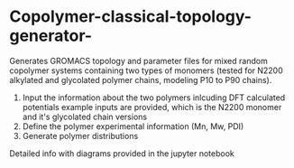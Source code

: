 # Copolymer-classical-topology-generator-
Generates GROMACS topology and parameter files for mixed random copolymer systems containing two types of monomers (tested for N2200 alkylated and glycolated polymer chains, modeling P10 to P90 chains).

1. Input the information about the two polymers inlcuding DFT calculated potentials
   example inputs are provided, which is the N2200 monomer and it's glycolated chain versions
3. Define the polymer experimental information (Mn, Mw, PDI)
4. Generate polymer distributions

Detailed info with diagrams provided in the jupyter notebook 

